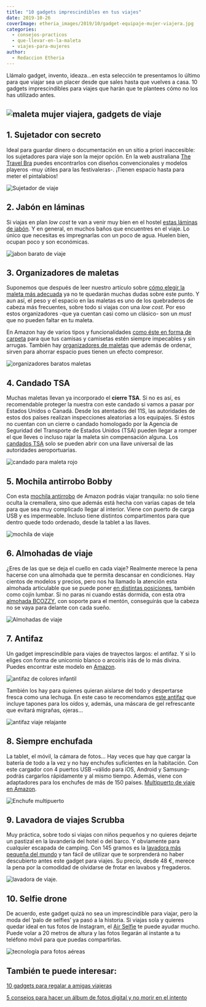 ```yaml
---
title: "10 gadgets imprescindibles en tus viajes"
date: 2019-10-26
coverImage: etheria_images/2019/10/gadget-equipaje-mujer-viajera.jpg
categories: 
  - consejos-practicos
  - que-llevar-en-la-maleta
  - viajes-para-mujeres
author: 
  - Redaccion Etheria
---
```


Llámalo gadget, invento, ideaza…en esta selección te presentamos lo último para que 
viajar sea un placer desde que sales hasta que vuelves a casa. 10 gadgets 
imprescindibles para viajes que harán que te plantees cómo no los has utilizado antes. 

## ![maleta mujer viajera, gadgets de viaje](etheria_images/2019/10/gadget-equipaje-mujer-viajera-900x596.jpg "gadgets de viaje")

## 1\. Sujetador con secreto

Ideal para guardar dinero o documentación en un sitio a priori inaccesible: los 
sujetadores para viaje son la mejor opción. En la web australiana [The Travel 
Bra](https://www.thetravelbra.com) puedes encontrarlos con diseños convencionales y 
modelos playeros -muy útiles para las festivaleras-. ¡Tienen espacio hasta para meter el 
pintalabios! 

![Sujetador de viaje](etheria_images/2019/10/sujetador-viaje-bolsillos-secretos-900x358.jpg "Sujetador de viaje. © Travel Bra")

## 2\. Jabón en láminas

Si viajas en plan _low cost_ te van a venir muy bien en el hostel [estas láminas de 
jabón](https://amzn.to/2N9KZub). Y en general, en muchos baños que encuentres en el 
viaje. Lo único que necesitas es impregnarlas con un poco de agua. Huelen bien, ocupan 
poco y son económicas. 

![jabon barato de viaje](etheria_images/2019/10/jabon-barato-viaje-higiene-900x446.jpg "Higiene rápida en tus viajes. © Sodial/ Amazon")

## 3\. Organizadores de maletas

Suponemos que después de leer nuestro artículo sobre [cómo elegir la maleta más 
adecuada](https://etheriamagazine.com/2019/06/05/claves-elegir-mejor-maleta-para-viajar/) 
ya no te quedarán muchas dudas sobre este punto. Y aun así, el peso y el espacio en las 
maletas es uno de los quebraderos de cabeza más frecuentes, sobre todo si viajas con una 
_low cost_. Por eso estos organizadores -que ya cuentan casi como un clásico- son un 
_must_ que no pueden faltar en tu maleta. 

En Amazon hay de varios tipos y funcionalidades [como éste en forma de 
carpeta](https://amzn.to/2og2GQk) para que tus camisas y camisetas estén siempre 
impecables y sin arrugas. También hay [organizadores de 
maletas](https://amzn.to/2BEopVe) que además de ordenar, sirven para ahorrar espacio 
pues tienen un efecto compresor. 

![organizadores baratos maletas](etheria_images/2019/10/organizador-barato-maleta-900x458.jpg "Organizadores de maleta.")

## 4\. Candado TSA

Muchas maletas llevan ya incorporado el **cierre TSA**. Si no es así, es recomendable 
proteger la nuestra con este candado si vamos a pasar por Estados Unidos o Canadá. Desde 
los atentados del 11S, las autoridades de estos dos países realizan inspecciones 
aleatorias a los equipajes. Si éstos no cuentan con un cierre o candado homologado por 
la Agencia de Seguridad del Transporte de Estados Unidos (TSA) pueden llegar a romper el 
que lleves o incluso rajar la maleta sin compensación alguna. Los [candados 
TSA](https://amzn.to/3fIlgeh) solo se pueden abrir con una llave universal de las 
autoridades aeroportuarias. 

![candado para maleta rojo](etheria_images/2019/10/candado-tsa-615x1024.jpg "Candado TSA de Amazon.")

## 5\. Mochila antirrobo Bobby

Con esta [mochila antirrobo](https://amzn.to/3fCLLSd) de Amazon podrás viajar tranquila: 
no solo tiene oculta la cremallera, sino que además está hecha con varias capas de tela 
para que sea muy complicado llegar al interior. Viene con puerto de carga USB y es 
impermeable. Incluso tiene distintos compartimentos para que dentro quede todo ordenado, 
desde la tablet a las llaves. 

![mochila de viaje](etheria_images/2019/10/mochila-antirrobo.jpg "Mochila antirrobo.")

## 6\. Almohadas de viaje

¿Eres de las que se deja el cuello en cada viaje? Realmente merece la pena hacerse con 
una almohada que te permita descansar en condiciones. Hay cientos de modelos y precios, 
pero nos ha llamado la atención esta almohada articulable que se puede poner [en 
distintas posiciones](https://amzn.to/2MFyjfp), también como cojín lumbar. Si no paras 
ni cuando estás dormida, con esta otra [almohada BCOZZY](https://amzn.to/2JgrTS6), con 
soporte para el mentón, conseguirás que la cabeza no se vaya para delante con cada 
sueño. 

![Almohadas de viaje](etheria_images/2019/10/almohadas-cuello-viaje-avion-900x297.jpg "Almohadas de viaje.")

## 7\. Antifaz

Un gadget imprescindible para viajes de trayectos largos: el antifaz. Y si lo eliges con 
forma de unicornio blanco o arcoíris irás de lo más divina. Puedes encontrar este modelo 
en [Amazon](https://amzn.to/3CwiqlA). 

![antifaz de colores infantil](etheria_images/2019/10/antifaz-unicornio.jpg "Antifaz de unicornio de Amazon.")

También los hay para quienes quieran aislarse del todo y despertarse fresca como una 
lechuga. En este caso te recomendamos [este antifaz](https://amzn.to/2ByHqZ8) que 
incluye tapones para los oídos y, además, una máscara de gel refrescante que evitará 
migrañas, ojeras… 

![antifaz viaje relajante](etheria_images/2019/10/antifaces-terapia-viajes-900x458.jpg "Antifaces relajantes.")

## 8\. Siempre enchufada

La tablet, el móvil, la cámara de fotos… Hay veces que hay que cargar la batería de todo 
a la vez y no hay enchufes suficientes en la habitación. Con este cargador con 4 puertos 
USB –válido para iOS, Android y Samsung– podrás cargarlos rápidamente y al mismo tiempo. 
Además, viene con adaptadores para los enchufes de más de 150 países. [Multipuerto de 
viaje en Amazon](https://amzn.to/2JgIuVT). 

![Enchufe multipuerto](etheria_images/2019/10/enchufe-viaje-multipuerto-900x900.jpg "Cargador usb multipuerto para viajes.")

## 9\. Lavadora de viajes Scrubba

Muy práctica, sobre todo si viajas con niños pequeños y no quieres dejarte un pastizal 
en la lavandería del hotel o del barco. Y obviamente para cualquier escapada de camping. 
Con 145 gramos es la [lavadora más pequeña del mundo](https://amzn.to/364mCa3) y tan 
fácil de utilizar que te sorprenderá no haber descubierto antes este gadget para viajes. 
Su precio, desde 48 €, merece la pena por la comodidad de olvidarse de frotar en lavabos 
y fregaderos. 

![lavadora de viaje.](etheria_images/2019/10/lavadora-scrubba-viaje-900x618.jpg "Lavadora Scrubba de viaje.")

## 10\. Selfie drone

De acuerdo, este gadget quizá no sea un imprescindible para viajar, pero la moda del 
‘palo de selfies’ ya pasó a la historia. Si viajas sola y quieres quedar ideal en tus 
fotos de Instagram, el [Air Selfie](https://amzn.to/3STkWaQ) te puede ayudar mucho. 
Puede volar a 20 metros de altura y las fotos llegarán al instante a tu teléfono móvil 
para que puedas compartirlas. 

![tecnología para fotos aéreas](etheria_images/2019/10/air-selfie.jpg "Air Selfie, disponible en Amazon.")

## También te puede interesar:

[10 gadgets para regalar a amigas 
viajeras](https://etheriamagazine.com/2020/04/23/10-gadgets-para-regalar-a-madres-viajeras/) 

[5 consejos para hacer un álbum de fotos digital y no morir en el 
intento](https://etheriamagazine.com/2020/04/02/5-consejos-para-hacer-un-album-de-fotos-digital-fotografia-de-viajes/)
